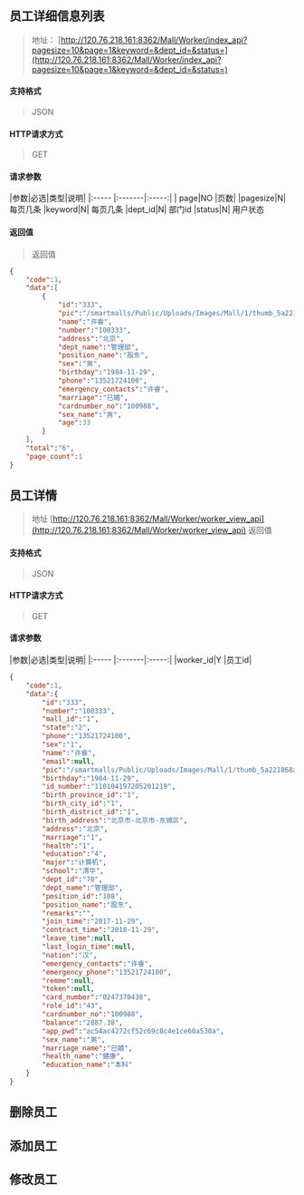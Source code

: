## 员工详细信息列表

> 地址：
[http://120.76.218.161:8362/Mall/Worker/index_api?pagesize=10&page=1&keyword=&dept_id=&status=](http://120.76.218.161:8362/Mall/Worker/index_api?pagesize=10&page=1&keyword=&dept_id=&status=)

#### 支持格式

> JSON

#### HTTP请求方式

> GET

#### 请求参数
|参数|必选|类型|说明|
|:----- |:-------|:-----:|
| page|NO |页数|
|pagesize|N| 每页几条
|keyword|N| 每页几条
|dept_id|N| 部门id
|status|N| 用户状态

#### 返回值
> 返回值

```json
{
    "code":1,
    "data":[
        {
            "id":"333",
            "pic":"/smartmalls/Public/Uploads/Images/Mall/1/thumb_5a221868a3dce.jpg",
            "name":"许睿",
            "number":"100333",
            "address":"北京",
            "dept_name":"管理部",
            "position_name":"股东",
            "sex":"男",
            "birthday":"1984-11-29",
            "phone":"13521724100",
            "emergency_contacts":"许睿",
            "marriage":"已婚",
            "cardnumber_no":"100988",
            "sex_name":"男",
            "age":33
        }
    ],
    "total":"6",
    "page_count":1
}
```

## 员工详情
>地址 [http://120.76.218.161:8362/Mall/Worker/worker_view_api](http://120.76.218.161:8362/Mall/Worker/worker_view_api)
>返回值
#### 支持格式

> JSON

#### HTTP请求方式

> GET

#### 请求参数
|参数|必选|类型|说明|
|:----- |:-------|:-----:|
|worker_id|Y |员工id|


```json
{
    "code":1,
    "data":{
        "id":"333",
        "number":"100333",
        "mall_id":"1",
        "state":"2",
        "phone":"13521724100",
        "sex":"1",
        "name":"许睿",
        "email":null,
        "pic":"/smartmalls/Public/Uploads/Images/Mall/1/thumb_5a221868a3dce.jpg",
        "birthday":"1984-11-29",
        "id_number":"110104197205201219",
        "birth_province_id":"1",
        "birth_city_id":"1",
        "birth_district_id":"1",
        "birth_address":"北京市-北京市-东城区",
        "address":"北京",
        "marriage":"1",
        "health":"1",
        "education":"4",
        "major":"计算机",
        "school":"清华",
        "dept_id":"70",
        "dept_name":"管理部",
        "position_id":"108",
        "position_name":"股东",
        "remarks":"",
        "join_time":"2017-11-29",
        "contract_time":"2018-11-29",
        "leave_time":null,
        "last_login_time":null,
        "nation":"汉",
        "emergency_contacts":"许睿",
        "emergency_phone":"13521724100",
        "remme":null,
        "token":null,
        "card_number":"0247370438",
        "role_id":"43",
        "cardnumber_no":"100988",
        "balance":"2887.38",
        "app_pwd":"ac54ac4272cf52c69c8c4e1ce60a530a",
        "sex_name":"男",
        "marriage_name":"已婚",
        "health_name":"健康",
        "education_name":"本科"
    }
}
```

## 删除员工
## 添加员工
## 修改员工
